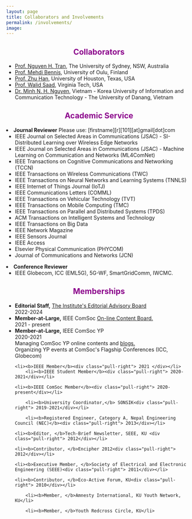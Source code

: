 ```yaml
---
layout: page
title: Collaborators and Involvements
permalink: /involvements/
image: 
---
```

<h2 align="center"> <font color="darkmagenta">Collaborators</font></h2>
<ul>
	<li><a href="https://nguyenhoangtran.github.io/" target="_blank"> Prof. Nguyen H. Tran</a>, The University of Sydney, NSW, Australia</li>
	<li><a href="https://sites.google.com/view/dr-mehdi-bennis/home" target="_blank"> Prof. Mehdi Bennis</a>, University of Oulu, Finland</li>
	<li><a href="http://www2.egr.uh.edu/~zhan2/" target="_blank"> Prof. Zhu Han</a>, University of Houston, Texas, USA</li>
	<li><a href="http://www.netsciwis.com/" target="_blank"> Prof. Walid Saad</a>, Virginia Tech, USA</li>
	<li><a href="https://nhatminh.github.io/" target="_blank"> Dr. Minh N. H. Nguyen</a>, Vietnam - Korea University of Information and Communication Technology - The University of Danang, Vietnam</li>
</ul>



<h2 align="center"> <font color="darkmagenta">Academic Service</font></h2>
  <li><strong>Journal Reviewer</strong> Please use: [firstname][r][101][at]gmail[dot]com
    <ul>
	    	<li>IEEE Journal on Selected Areas in Communications (JSAC) - SI- Distributed Learning over Wireless Edge Networks</li>
		<li>IEEE Journal on Selected Areas in Communications (JSAC) - Machine Learning on Communication and Networks (ML4ComNet)</li>
		<li>IEEE Transactions on Cognitive Communications and Networking (TCCN)</li>
	        <li>IEEE Transactions on Wireless Communications (TWC) </li>
	    	<li>IEEE Transactions on Neural Networks and Learning Systems (TNNLS)</li>
	        <li>IEEE Internet of Things Journal (IoTJ) </li>
		<li> IEEE Communications Letters (COMML) </li>
		<li>IEEE Transactions on Vehicular Technology (TVT)</li>
		<li>IEEE Transactions on Mobile Computing (TMC)</li>
	    	<li>IEEE Transactions on Parallel and Distributed Systems (TPDS)</li>
	    	<li>ACM Transactions on Intelligent Systems and Technology</li>
	    	<li>IEEE Transactions on Big Data </li>
	   	<li> IEEE Network Magazine</li>
	        <li>IEEE Sensors Journal </li>
		<li>IEEE Access</li>
		<li> Elsevier Physical Communication (PHYCOM) </li>
		<li>Journal of Communications and Networks (JCN)</li>
    </ul>
  </li>
  <li><strong>Conference Reviewer</strong>
	<ul>
	<li>IEEE Globecom, ICC (EML5G), 5G-WF, SmartGridComm, IWCMC.</li>
    </ul>
  </li>


<h2 align="center"> <font color="darkmagenta">Memberships</font></h2>
<ul>
	<li><b>Editorial Staff,</b> <a href="https://spectrum.ieee.org/st/about" target="_blank">The Institute's Editorial Advisory Board</a><div class="pull-right"> 2022-2024</div></li>
	<li><b>Member-at-Large,</b> IEEE ComSoc <a href="https://www.comsoc.org/about/boards/line-content-board" target="_blank">On-line Content Board.</a><div class="pull-right"> 2021 - present</div></li>
	<li><b>Member-at-Large,</b> IEEE ComSoc YP<div class="pull-right"> 2020-2021</div><div class="pull-right"> Managing ComSoc YP online contents and <a 		href="https://yp.comsoc.org/blog/" target="_blank"> blogs.</a></div><div class="pull-right"> Organizing YP events at ComSoc's Flagship Conferences (ICC, Globecom)</div></li>
	
	<li><b>IEEE Member</b><div class="pull-right"> 2021 </div></li>
    	<li><b>IEEE Student Member</b><div class="pull-right"> 2020-2021</div></li>

	<li><b>IEEE ComSoc Member</b><div class="pull-right"> 2020-present</div></li>
											
        <li><b>University Coordinator,</b> SONSIK<div class="pull-right"> 2019-2021</div></li>
    
    	<li><b>Registered Engineer, Category A, Nepal Engineering Council (NEC)</b><div class="pull-right"> 2013</div></li>

	<li><b>Editor, </b>Tech-Brief Newsletter, SEEE, KU <div class="pull-right"> 2012</div></li>

	<li><b>Contributor, </b>Encipher 2012<div class="pull-right"> 2012</div></li>
						
	<li><b>Executive Member, </b>Society of Electrical and Electronic Engineering (SEEE)<div class="pull-right"> 2011</div></li>
	
	<li><b>Contributor, </b>Eco-Active Forum, KU<div class="pull-right"> 2010</div></li>

        <li><b>Member, </b>Amnesty International, KU Youth Network, KU</li>

        <li><b>Member, </b>Youth Redcross Circle, KU</li>
</ul>


